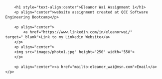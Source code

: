 
        <h1 style="text-align:center">Eleanor Wai Assignment 1</h1>
        <p align="center">website assignment created at QCC Software Engineering Bootcamp</p>
       
        <p align="center">
            <a href="https://www.linkedin.com/in/eleanorwai/" target="_blank">Link to my Linkedin Website</a>
        </p>
        <p align="center"> 
        <img src="images/photo1.jpg" height="250" width="550">
        </p>

        <p align="center"><a href="mailto:eleanor_wai@msn.com">Email</a></p>
